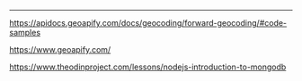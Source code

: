 ------------
https://apidocs.geoapify.com/docs/geocoding/forward-geocoding/#code-samples 

https://www.geoapify.com/

https://www.theodinproject.com/lessons/nodejs-introduction-to-mongodb 